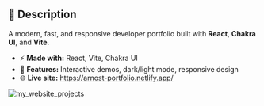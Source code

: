 ## 📄 Description

A modern, fast, and responsive developer portfolio built with **React**, **Chakra UI**, and **Vite**.

- ⚡️ **Made with:** React, Vite, Chakra UI  
- 🧩 **Features:** Interactive demos, dark/light mode, responsive design  
- 🌐 **Live site:** https://arnost-portfolio.netlify.app/

![my_website_projects](https://github.com/user-attachments/assets/deb67a1d-cb48-4509-aa1b-449b6785d6f9)

